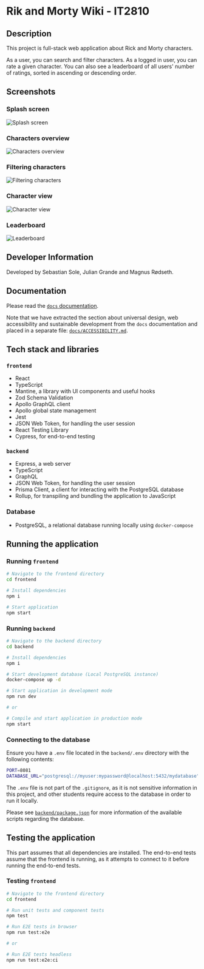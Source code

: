 # Rik and Morty Wiki - IT2810

## Description

This project is full-stack web application about Rick and Morty characters.

As a user, you can search and filter characters. As a logged in user, you can rate a given character. You can also see a leaderboard of all users' number of ratings, sorted in ascending or descending order.

## Screenshots


### Splash screen
![Splash screen](docs/images/splash.png)

### Characters overview
![Characters overview](docs/images/characters.png)

### Filtering characters
![Filtering characters](docs/images/filtering.png)

### Character view
![Character view](docs/images/character_view.png)

### Leaderboard
![Leaderboard](docs/images/leaderboard.png)

## Developer Information

Developed by Sebastian Sole, Julian Grande and Magnus Rødseth.

## Documentation

Please read the [`docs` documentation](/docs/README.md).

Note that we have extracted the section about universal design, web accessibility and sustainable development from the `docs` documentation and placed in a separate file: [`docs/ACCESSIBILITY.md`](/docs/ACCESSIBILITY.md).

## Tech stack and libraries

### `frontend`

- React
- TypeScript
- Mantine, a library with UI components and useful hooks
- Zod Schema Validation
- Apollo GraphQL client
- Apollo global state management
- Jest
- JSON Web Token, for handling the user session
- React Testing Library
- Cypress, for end-to-end testing

### `backend`

- Express, a web server
- TypeScript
- GraphQL
- JSON Web Token, for handling the user session
- Prisma Client, a client for interacting with the PostgreSQL database
- Rollup, for transpiling and bundling the application to JavaScript

### Database

- PostgreSQL, a relational database running locally using `docker-compose`

## Running the application

### Running `frontend`

```sh
# Navigate to the frontend directory
cd frontend

# Install dependencies
npm i

# Start application
npm start
```

### Running `backend`

```sh
# Navigate to the backend directory
cd backend

# Install dependencies
npm i

# Start development database (Local PostgreSQL instance)
docker-compose up -d

# Start application in development mode
npm run dev

# or

# Compile and start application in production mode
npm start
```

### Connecting to the database

Ensure you have a `.env` file located in the `backend/.env` directory with the following contents:

```sh
PORT=8081
DATABASE_URL="postgresql://myuser:mypassword@localhost:5432/mydatabase"
```

The `.env` file is not part of the `.gitignore`, as it is not sensitive information in this project, and other students require access to the database in order to run it locally.

Please see [`backend/package.json`](/backend/package.json) for more information of the available scripts regarding the database.

## Testing the application

This part assumes that all dependencies are installed. The end-to-end tests assume that the frontend is running, as it attempts to connect to it before running the end-to-end tests.

### Testing `frontend`

```sh
# Navigate to the frontend directory
cd frontend

# Run unit tests and component tests
npm test

# Run E2E tests in browser
npm run test:e2e

# or

# Run E2E tests headless
npm run test:e2e:ci
```
